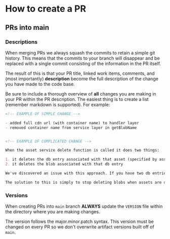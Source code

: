 # How to create a PR

## PRs into main

### Descriptions

When merging PRs we always squash the commits to retain a simple git history. This means that the commits to your branch will disappear and be replaced with a single commit consisting of the information in the PR itself.

The result of this is that your PR title, linked work items, comments, and (most importantly) **description** become the full description of the change you have made to the code base.

Be sure to include a thorough overview of **all** changes you are making in your PR within the PR description. The easiest thing is to create a list (remember markdown is supported). For example:

```md
<!-- EXAMPLE OF SIMPLE CHANGE -->

- added full cdn url (with container name) to handler layer
- removed container name from service layer in getBlobName


<!-- EXAMPLE OF COMPLICATED CHANGE -->

When the asset service delete function is called it does two things:

1. it deletes the db entry associated with that asset (specified by assetID, and version)
2. it deletes the blob associated with that db entry

We've discovered an issue with this approach. If you have two db entries pointing to the same blob (which can happen since blob ids (names) are simply set to the hash of the blob itself), then you may delete a blob associated with one db entry but another db entry is now pointing to empty space.

The solution to this is simply to stop deleting blobs when assets are deleted. Yes, this has the potential for extra cost in asset storage, but it is best practice not to delete anyway but instead "soft" delete by marking deleted. This approach will be done fully when we have versioning and updating fully implemented in the asset service.
```

### Versions

When creating PRs into `main` branch **ALWAYS** update the `VERSION` file within the directory where you are making changes.

The version follows the major.minor.patch syntax. This version must be changed on every PR so we don't overwrite artifact versions built off of `main`.

